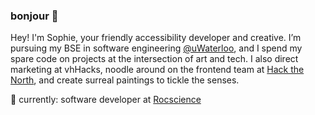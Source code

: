 ### bonjour 🌸

Hey! I'm Sophie, your friendly accessibility developer and creative. I’m pursuing my BSE in software engineering [@uWaterloo](https://github.com/uWaterloo), and I spend my spare code on projects at the intersection of art and tech. I also direct marketing at vhHacks, noodle around on the frontend team at [Hack the North](https://hackthenorth.com/), and create surreal paintings to tickle the senses.

🌱 currently: software developer at [Rocscience](https://www.rocscience.com/)
